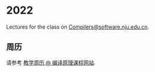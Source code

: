 # 2022

Lectures for the class on [Compilers@software.nju.edu.cn](https://github.com/orgs/courses-at-nju-by-hfwei/teams/compilers-course-at-nju-software/repositories).

## 周历

请参考 [教学周历 @ 编译原理课程网站](http://47.122.3.40:8081/#/Introduction?id=%e6%95%99%e5%ad%a6%e5%91%a8%e5%8e%86).